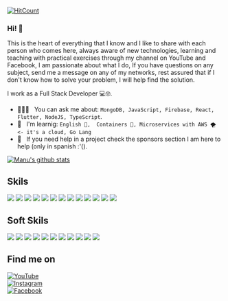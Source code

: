 [![HitCount](https://komarev.com/ghpvc/?username=manudevcode&label=Profile%20views&color=60dae2&style=flat)](https://github.com/manudevcode)
### Hi! 👋 

This is the heart of everything that I know and I like to share with each person who comes here, always aware of new technologies, learning and teaching with practical exercises through my channel on YouTube and Facebook, I am passionate about what I do, If you have questions on any subject, send me a message on any of my networks, rest assured that if I don't know how to solve your problem, I will help find the solution.

I work as a Full Stack Developer 💻🤓.

- 👨🏽‍💻 &nbsp; You can ask me about: `MongoDB, JavaScript, Firebase, React, Flutter, NodeJS, TypeScript`.
- 📖 &nbsp; I'm learnig: `English 🏴󠁧󠁢󠁥󠁮󠁧󠁿,  Containers 🐳, Microservices with AWS 🌪️ <- it's a cloud, Go Lang`
- 🤝 &nbsp; If you need help in a project check the sponsors section I am here to help (only in spanish :'(). 

[![Manu's github stats](https://github-readme-stats.vercel.app/api?username=manudevcode&count_private=true&show_icons=true&bg_color=22272E&text_color=FFFFFF&title_color=e520ff&hide_border=true)](https://github.com/manudevcode)
</br>


## Skils 
[![](https://img.shields.io/badge/TypeScript-007ACC?style=for-the-badge&logo=typescript&logoColor=22272E&labelColor=f0f0f0)](https://www.typescriptlang.org/)
[![](https://img.shields.io/badge/React-5ed4f4?style=for-the-badge&logo=react&logoColor=22272E&labelColor=f0f0f0)](https://reactjs.org/)
[![](https://img.shields.io/badge/TailwindCSS-4BB7D4?style=for-the-badge&logo=tailwindcss&logoColor=22272E&labelColor=f0f0f0)](https://tailwindcss.com/)
[![](https://img.shields.io/badge/BulmaCSS-5DD2B3?style=for-the-badge&logo=bulma&logoColor=22272E&labelColor=f0f0f0)](https://bulma.io/)
[![](https://img.shields.io/badge/NodeJS-306E17?style=for-the-badge&logo=node.js&logoColor=22272E&labelColor=f0f0f0&)](https://nodejs.org/)
![](https://img.shields.io/badge/JavaScript-EFD948?style=for-the-badge&logo=javascript&logoColor=22272E&labelColor=f0f0f0)
[![](https://img.shields.io/badge/Mongodb-53A34E?style=for-the-badge&logo=mongodb&logoColor=22272E&labelColor=f0f0f0)](https://www.mongodb.com/)
[![](https://img.shields.io/badge/Firebase-F5A741?style=for-the-badge&logo=firebase&logoColor=22272E&labelColor=f0f0f0)](https://firebase.google.com/)
[![](https://img.shields.io/badge/NestJS-E0374E?style=for-the-badge&logo=nestjs&logoColor=22272E&labelColor=f0f0f0)](https://nestjs.com/)
[![](https://img.shields.io/badge/SASS-CF6B9E?style=for-the-badge&logo=sass&logoColor=22272E&labelColor=f0f0f0)](https://sass-lang.com/)
[![](https://img.shields.io/badge/flutter-3399ff?style=for-the-badge&logo=flutter&logoColor=22272E&labelColor=f0f0f0)](https://flutter.dev/)
[![](https://img.shields.io/badge/aws-e16133?style=for-the-badge&logo=amazon&logoColor=22272E&labelColor=f0f0f0)](https://aws.amazon.com/)
[![](https://img.shields.io/badge/docker-022D66?style=for-the-badge&logo=docker&logoColor=22272E&labelColor=f0f0f0)](https://aws.amazon.com/)

## Soft Skils 
![](https://img.shields.io/badge/Decision%20making-2D333B?style=for-the-badge)
![](https://img.shields.io/badge/Problem%20solving-2D333B?style=for-the-badge)
![](https://img.shields.io/badge/Teamwork-2D333B?style=for-the-badge)
![](https://img.shields.io/badge/Communication%20skills-2D333B?style=for-the-badge)
![](https://img.shields.io/badge/commitment-2D333B?style=for-the-badge)
![](https://img.shields.io/badge/leadership-2D333B?style=for-the-badge)
![](https://img.shields.io/badge/stress%20resistance-2D333B?style=for-the-badge)
![](https://img.shields.io/badge/Emotional%20intelligence-2D333B?style=for-the-badge)
![](https://img.shields.io/badge/creativity-2D333B?style=for-the-badge)
![](https://img.shields.io/badge/Time%20management%20and%20organization-2D333B?style=for-the-badge)
![](https://img.shields.io/badge/People%20skills%20and%20management-2D333B?style=for-the-badge)

## Find me on

[![YouTube](https://img.shields.io/badge/Youtube-@manu.codes-ED3833?style=for-the-badge&logo=youtube&logoColor=ED3833&labelColor=f0f0f0)](https://www.youtube.com/c/ManuCodes)
<br/> 
[![Instagram](https://img.shields.io/badge/Instagram-@manu.codes-E520FF?style=for-the-badge&logo=instagram&logoColor=black&labelColor=f0f0f0)](https://www.instagram.com/manu.codes/)
<br/>
[![Facebook](https://img.shields.io/badge/Facebook-@manu.codes-3B5998?style=for-the-badge&logo=facebook&logoColor=blue&labelColor=f0f0f0)](https://www.facebook.com/manucodes/)


